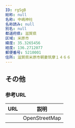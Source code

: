 ```yaml
---
ID: rgSgB
総称: null
名称: 中嶋神社
名称読み: null
別名: null
都道府県: 滋賀県
区域: 米原市
緯度: 35.3265456
経度: 136.2712077
郵便番号: 5210001
住所: 滋賀県米原市朝妻筑摩１４６６
---
```


## その他

### 参考URL

| URL | 説明          |
| --- | ------------- |
|     | OpenStreetMap |
